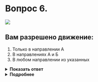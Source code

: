 # Вопрос 6.

![](https://s.drom.ru/i24228/pdd/tickets/2016/1543885036.jpg)

## Вам разрешено движение:

1. Только в направлении А
2. В направлениях А и Б
3. В любом направлении из указанных

<details>
<summary><b>Показать ответ</b></summary>
Правильный ответ: 1
</details>
<details>
<summary><b>Подробнее</b></summary>
Действия регулировщика распространяются на то пересечение проезжих частей, на котором он находится. Будем считать, что он находится на первом пересечении. Со стороны вытянутой руки безрельсовым транспортным средствам разрешается движение только направо. Можно продолжить движение по траектории «А». 
(Пункт 6.10 ПДД)
</details>